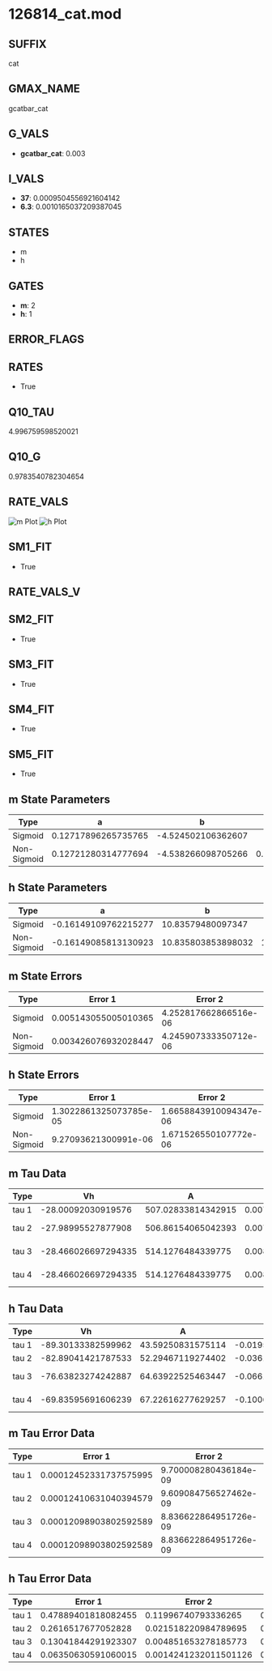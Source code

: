 # 126814_cat.mod

## SUFFIX

cat

## GMAX_NAME

gcatbar_cat

## G_VALS

- **gcatbar_cat**: 0.003

## I_VALS

- **37**: 0.0009504556921604142
- **6.3**: 0.0010165037209387045

## STATES

- m
- h

## GATES

- **m**: 2
- **h**: 1

## ERROR_FLAGS


## RATES

- True

## Q10_TAU

4.996759598520021

## Q10_G

0.9783540782304654

## RATE_VALS

![m Plot](/Users/pbozelos/Dropbox/icg-Chai-Panos/supermodels/output_markdown_files/Ca/126814_cat.mod/images/m.png)
![h Plot](/Users/pbozelos/Dropbox/icg-Chai-Panos/supermodels/output_markdown_files/Ca/126814_cat.mod/images/h.png)

## SM1_FIT

- True

## RATE_VALS_V

## SM2_FIT

- True

## SM3_FIT

- True

## SM4_FIT

- True

## SM5_FIT

- True

## m State Parameters

| Type | a | b | c | d |
| --- | --- | --- | --- | --- |
| Sigmoid | 0.12717896265735765 | -4.524502106362607 |
| Non-Sigmoid | 0.12721280314777694 | -4.538266098705266 | 0.9999322263575819 | -0.0020699954172033953 |

## h State Parameters

| Type | a | b | c | d |
| --- | --- | --- | --- | --- |
| Sigmoid | -0.16149109762215277 | 10.83579480097347 |
| Non-Sigmoid | -0.16149085813130923 | 10.835803853898032 | 1.0000034160659643 | 2.88991988290529e-06 |

## m State Errors

| Type | Error 1 | Error 2 | Error 3 |
| --- | --- | --- | --- |
| Sigmoid | 0.005143055005010365 | 4.252817662866516e-06 | 0.0030959685085960842 |
| Non-Sigmoid | 0.003426076932028447 | 4.245907333350712e-06 | 0.002062397987043536 |

## h State Errors

| Type | Error 1 | Error 2 | Error 3 |
| --- | --- | --- | --- |
| Sigmoid | 1.3022861325073785e-05 | 1.6658843910094347e-06 | 1.13702053092895e-05 |
| Non-Sigmoid | 9.27093621300991e-06 | 1.671526550107772e-06 | 8.09441531472749e-06 |

## m Tau Data

| Type | Vh | A | b1 | b2 | c1 | c2 | d1 | d2 | e1 | e2 |
| --- | --- | --- | --- | --- | --- | --- | --- | --- | --- | --- |
| tau 1 | -28.00092030919576 | 507.02833814342915 | 0.007560514184909985 | 0.06803614361737477 |
| tau 2 | -27.98995527877908 | 506.86154065042393 | 0.007549355096284203 | -7.92697938786563e-08 | 0.06805778937472445 | -3.691751231981808e-07 |
| tau 3 | -28.466026697294335 | 514.1276484339775 | 0.008135152700742075 | 6.999261061014166e-06 | 3.091670833130546e-08 | 0.06728004374114609 | 1.3186469834161885e-05 | -9.249704696848816e-08 |
| tau 4 | -28.466026697294335 | 514.1276484339775 | 0.008135152700742075 | 6.999261061014166e-06 | 3.091670833130546e-08 | 0.0 | 0.06728004374114609 | 1.3186469834161885e-05 | -9.249704696848816e-08 | 0.0 |

## h Tau Data

| Type | Vh | A | b1 | b2 | c1 | c2 | d1 | d2 | e1 | e2 |
| --- | --- | --- | --- | --- | --- | --- | --- | --- | --- | --- |
| tau 1 | -89.30133382599962 | 43.59250831575114 | -0.019525877048415807 | -0.18087772900843657 |
| tau 2 | -82.89041421787533 | 52.29467119274402 | -0.036126611115967135 | 0.0001593206428405778 | -0.1535580600384583 | -0.003942947044411684 |
| tau 3 | -76.63823274242887 | 64.63922525463447 | -0.06618108810575554 | 0.0006937968413702579 | -2.2057722917989178e-06 | -0.11829866692664089 | -0.003433915631990989 | -7.666958808779708e-05 |
| tau 4 | -69.83595691606239 | 67.22616277629257 | -0.10062905112942444 | 0.001781176261474372 | -1.2700950768758574e-05 | 3.1350258357756636e-08 | -0.08642476317151151 | -0.003576972272320243 | -0.00019216505491739718 | -3.292488326812422e-06 |

## m Tau Error Data

| Type | Error 1 | Error 2 | Error 3 |
| --- | --- | --- | --- |
| tau 1 | 0.00012452331737575995 | 9.700008280436184e-09 | 6.713877275199704e-05 |
| tau 2 | 0.00012410631040394579 | 9.609084756527462e-09 | 6.691393665778871e-05 |
| tau 3 | 0.00012098903802592589 | 8.836622864951726e-09 | 6.52332085322891e-05 |
| tau 4 | 0.00012098903802592589 | 8.836622864951726e-09 | 6.52332085322891e-05 |

## h Tau Error Data

| Type | Error 1 | Error 2 | Error 3 |
| --- | --- | --- | --- |
| tau 1 | 0.47889401818082455 | 0.11996740793336265 | 0.23059340716198437 |
| tau 2 | 0.2616517677052828 | 0.021518220984789695 | 0.1259885701523534 |
| tau 3 | 0.13041844291923307 | 0.004851653278185773 | 0.06279809721521995 |
| tau 4 | 0.06350630591060015 | 0.0014241232011501126 | 0.03057907365772755 |

